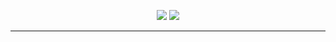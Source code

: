 <p align="center"><img src="https://i.imgur.com/FYViXRG.png">
<img src="https://i.imgur.com/mY5GlM3.png"></p>

---

<br>

